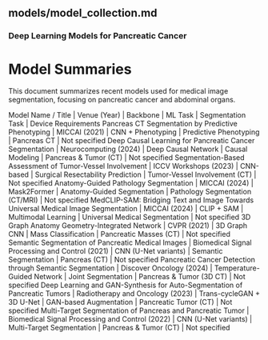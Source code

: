 

## models/model_collection.md

###  Deep Learning Models for Pancreatic Cancer

# Model Summaries

This document summarizes recent models used for medical image segmentation, focusing on pancreatic cancer and abdominal organs.

Model Name / Title | Venue (Year) | Backbone | ML Task | Segmentation Task | Device Requirements
Pancreas CT Segmentation by Predictive Phenotyping | MICCAI (2021) | CNN + Phenotyping | Predictive Phenotyping | Pancreas CT | Not specified
Deep Causal Learning for Pancreatic Cancer Segmentation | Neurocomputing (2024) | Deep Causal Network | Causal Modeling | Pancreas & Tumor (CT) | Not specified
Segmentation-Based Assessment of Tumor-Vessel Involvement | ICCV Workshops (2023) | CNN-based | Surgical Resectability Prediction | Tumor-Vessel Involvement (CT) | Not specified
Anatomy-Guided Pathology Segmentation | MICCAI (2024) | Mask2Former | Anatomy-Guided Segmentation | Pathology Segmentation (CT/MRI) | Not specified
MedCLIP-SAM: Bridging Text and Image Towards Universal Medical Image Segmentation | MICCAI (2024) | CLIP + SAM | Multimodal Learning | Universal Medical Segmentation | Not specified
3D Graph Anatomy Geometry-Integrated Network | CVPR (2021) | 3D Graph CNN | Mass Classification | Pancreatic Masses (CT) | Not specified
Semantic Segmentation of Pancreatic Medical Images | Biomedical Signal Processing and Control (2021) | CNN (U-Net variants) | Semantic Segmentation | Pancreas (CT) | Not specified
Pancreatic Cancer Detection through Semantic Segmentation | Discover Oncology (2024) | Temperature-Guided Network | Joint Segmentation | Pancreas & Tumor (3D CT) | Not specified
Deep Learning and GAN-Synthesis for Auto-Segmentation of Pancreatic Tumors | Radiotherapy and Oncology (2023) | Trans-cycleGAN + 3D U-Net | GAN-based Augmentation | Pancreatic Tumor (CT) | Not specified
Multi-Target Segmentation of Pancreas and Pancreatic Tumor | Biomedical Signal Processing and Control (2022) | CNN (U-Net variants) | Multi-Target Segmentation | Pancreas & Tumor (CT) | Not specified

